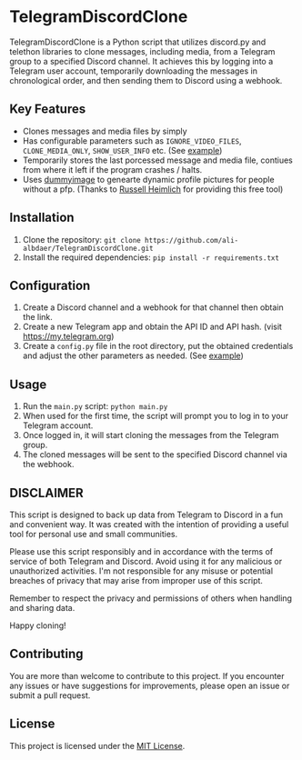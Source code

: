 # TelegramDiscordClone

TelegramDiscordClone is a Python script that utilizes discord.py and telethon libraries to clone messages, including media, from a Telegram group to a specified Discord channel. It achieves this by logging into a Telegram user account, temporarily downloading the messages in chronological order, and then sending them to Discord using a webhook.

## Key Features

- Clones messages and media files by simply
- Has configurable parameters such as `IGNORE_VIDEO_FILES`, `CLONE_MEDIA_ONLY`, `SHOW_USER_INFO` etc. (See [example](config_example.py))
- Temporarily stores the last porcessed message and media file, contiues from where it left if the program crashes / halts.
- Uses [dummyimage](https://dummyimage.com) to genearte dynamic profile pictures for people without a pfp. (Thanks to [Russell Heimlich](https://dummyimage.com/#about) for providing this free tool)


## Installation

1. Clone the repository: `git clone https://github.com/ali-albdaer/TelegramDiscordClone.git`
2. Install the required dependencies: `pip install -r requirements.txt`

## Configuration

1. Create a Discord channel and a webhook for that channel then obtain the link.
2. Create a new Telegram app and obtain the API ID and API hash. (visit https://my.telegram.org)
3. Create a `config.py` file in the root directory, put the obtained credentials and adjust the other parameters as needed. (See [example](config_example.py))

## Usage

1. Run the `main.py` script: `python main.py`
2. When used for the first time, the script will prompt you to log in to your Telegram account.
3. Once logged in, it will start cloning the messages from the Telegram group.
4. The cloned messages will be sent to the specified Discord channel via the webhook.

## DISCLAIMER

This script is designed to back up data from Telegram to Discord in a fun and convenient way. 
It was created with the intention of providing a useful tool for personal use and small communities.

Please use this script responsibly and in accordance with the terms of service of both Telegram and Discord.
Avoid using it for any malicious or unauthorized activities. I'm not responsible for any misuse
or potential breaches of privacy that may arise from improper use of this script.

Remember to respect the privacy and permissions of others when handling and sharing data.

Happy cloning!

## Contributing

You are more than welcome to contribute to this project. If you encounter any issues or have suggestions for improvements, please open an issue or submit a pull request.

## License

This project is licensed under the [MIT License](LICENSE).
